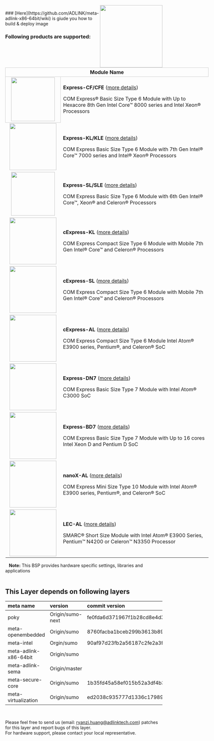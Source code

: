 <img src="https://www.linaro.org/assets/images/projects/yocto-project.png" width="200" align="right">

<br>
### [Here](https://github.com/ADLINK/meta-adlink-x86-64bit/wiki) is giude you how to build & deploy image

<br>

### Following products are supported:
<table style="width: 652px;" align="center">
<tbody>
<tr style="height: 22px;">
<th style="height: 22px; width: 652px; text-align: center; border: 1px solid #cccccc;" colspan="2">Module Name</th>
</tr>
<tr style="height: 46px;">
<td style="height: 46px; text-align: center; border: 1px solid #cccccc;"><img src="https://material.adlinktech.com/products/images/1706/Express-CF-A2-F.jpg" width="140" /></td>
<td style="border-color: grey; width: 444.182px; height: 46px;">
<p><strong>Express-CF/CFE</strong> (<a href="https://www.adlinktech.com/Products/Computer_on_Modules/COMExpressType6/Express-CF_CFE?lang=en" target="_blank" rel="noopener">more details</a>)</p>
<p>COM Express&reg; Basic Size Type 6 Module with Up to Hexacore 8th Gen Intel Core&trade; 8000 series and Intel Xeon&reg; Processors</p>
</td>
</tr>
<tr style="height: 69px;">
<td style="height: 69px; text-align: center;"><img src="https://material.adlinktech.com/products/images/1680/Express-KL_KLE_ProductImage_en_20171201_v1.png" width="150" /></td>
<td style="width: 444.182px; height: 69px;">
<p><strong>Express-KL/KLE</strong> (<a href="https://www.adlinktech.com/Products/Computer_on_Modules/COMExpressType6/Express-KL_KLE?lang=en" target="_blank" rel="noopener">more details</a>)</p>
<p>COM Express Basic Size Type 6 Module with 7th Gen Intel&reg; Core&trade; 7000 series and Intel&reg; Xeon&reg; Processors</p>
</td>
</tr>
<tr style="height: 29.8182px;">
<td style="height: 29.8182px; text-align: center;"><img src="https://material.adlinktech.com/products/images/1706/Express-CF-A2-F.jpg" width="140" /></td>
<td style="width: 444.182px; height: 29.8182px;">
<p><strong>Express-SL/SLE</strong> (<a href="https://www.adlinktech.com/Products/Computer_on_Modules/COMExpressType6/Express-SL_SLE?lang=en" target="_blank" rel="noopener">more details</a>)</p>
<p>COM Express Basic Size Type 6 Module with 6th Gen Intel&reg; Core&trade;, Xeon&reg; and Celeron&reg; Processors</p>
</td>
</tr>
<tr style="height: 29.8182px;">
<td style="width: 10px; height: 29.8182px; text-align: center;"><img src="https://material.adlinktech.com/products/images/1679/cExpress-KL_ProductImage_en_20171201_v1.png" alt="" width="150" /></td>
<td style="width: 444.182px; height: 29.8182px;">
<p><strong>cExpress-KL</strong> (<a href="https://www.adlinktech.com/Products/Computer_on_Modules/COMExpressType6Compact/cExpress-KL?lang=en" target="_blank" rel="noopener">more details</a>)</p>
<p>COM Express Compact Size Type 6 Module with Mobile 7th Gen Intel&reg; Core&trade; and Celeron&reg; Processors&nbsp;</p>
</td>
</tr>
<tr style="height: 29.8182px;">
<td style="width: 10px; height: 29.8182px; text-align: center;"><img src="https://material.adlinktech.com/products/images/1593/cExpress-SL_ProductImage_en_20171201_v1.png" alt="" width="150" /></td>
<td style="width: 444.182px; height: 29.8182px;">
<p><strong>cExpress-SL</strong> (<a href="https://www.adlinktech.com/Products/Computer_on_Modules/COMExpressType6Compact/cExpress-SL?lang=en" target="_blank" rel="noopener">more details</a>)</p>
<p>COM Express Compact Size Type 6 Module with Mobile 7th Gen Intel&reg; Core&trade; and Celeron&reg; Processors&nbsp;</p>
</td>
</tr>
<tr style="height: 29.8182px;">
<td style="width: 10px; height: 29.8182px; text-align: center;"><img src="https://material.adlinktech.com/products/images/1646/cExpress-AL_ProductImage_en_20171201_v1.png" alt="" width="150" /></td>
<td style="width: 444.182px; height: 29.8182px;">
<p><strong>cExpress-AL</strong>&nbsp;(<a href="https://www.adlinktech.com/Products/Computer_on_Modules/COMExpressType6Compact/cExpress-AL?lang=en" target="_blank" rel="noopener">more details</a>)</p>
<p>COM Express Compact Size Type 6 Module Intel Atom&reg; E3900 series, Pentium&reg;, and Celeron&reg; SoC&nbsp;</p>
</td>
</tr>
<tr style="height: 29.8182px;">
<td style="width: 10px; height: 29.8182px; text-align: center;"><img src="https://material.adlinktech.com/products/images/1707/Express-DN7_ProductImage_en_20180131_v1.png" alt="" width="150" /></td>
<td style="width: 444.182px; height: 29.8182px;">
<p><strong>Express-DN7</strong>&nbsp;(<a href="https://www.adlinktech.com/Products/Computer_on_Modules/COMExpressType7/Express-DN7?lang=en" target="_blank" rel="noopener">more details</a>)</p>
<p>COM Express Basic Size Type 7 Module with Intel Atom&reg; C3000 SoC</p>
</td>
</tr>
<tr style="height: 29.8182px;">
<td style="width: 10px; height: 29.8182px; text-align: center;"><img src="https://material.adlinktech.com/products/images/1648/Express-BD7_ProductImage_en_20171201_v2.png" alt="" width="150" /></td>
<td style="width: 444.182px; height: 29.8182px;">
<p><strong>Express-BD7</strong>&nbsp;(<a href="https://www.adlinktech.com/Products/Computer_on_Modules/COMExpressType7/Express-BD7?lang=en" target="_blank" rel="noopener">more details</a>)</p>
<p>COM Express Basic Size Type 7 Module with Up to 16 cores Intel Xeon D and Pentium D SoC</p>
</td>
</tr>
<tr style="height: 29.8182px;">
<td style="width: 10px; height: 29.8182px; text-align: center;"><img src="https://material.adlinktech.com/products/images/1647/nanoX-AL_ProductImage_en_20171201_v1.png" alt="" width="150" /></td>
<td style="width: 444.182px; height: 29.8182px;">
<p><strong>nanoX-AL</strong>&nbsp;(<a href="https://www.adlinktech.com/Products/Computer_on_Modules/COMExpressType10/nanoX-AL?lang=en" target="_blank" rel="noopener">more details</a>)</p>
<p>COM Express Mini Size Type 10 Module with Intel Atom&reg; E3900 series, Pentium&reg;, and Celeron&reg; SoC&nbsp;</p>
</td>
</tr>
<tr style="height: 29.8182px;">
<td style="width: 10px; height: 29.8182px; text-align: center;"><img src="https://material.adlinktech.com/products/images/1645/LEC-AL_ProductImage_en_20171201_v2.png" alt="" width="150" /></td>
<td style="width: 444.182px; height: 29.8182px;">
<p><strong>LEC-AL</strong>&nbsp;(<a href="https://www.adlinktech.com/Products/Computer_on_Modules/SMARC/LEC-AL?lang=en" target="_blank" rel="noopener">more details</a>)</p>
<p>SMARC&reg; Short Size Module with Intel Atom&reg; E3900 Series, Pentium&trade; N4200 or Celeron&trade; N3350 Processor&nbsp;</p>
</td>
</tr>
</tbody>
</table>

&nbsp;&nbsp; **Note:** This BSP provides hardware specific settings, libraries and applications
<br>
<br>
 
This Layer depends on following layers
----

|     **meta name**        |             **version**                    |  **commit version**  |
|:---|:--- |:--- |
|  poky   |  Origin/sumo-next     |  fe0fda6d371967f1b28cd8e4d3b3aad997676af0   |
|meta-openembedded|Origin/sumo|8760facba1bceb299b3613b8955621ddaa3d4c3f|
|meta-intel| Orgin/sumo|90af97d23fb2a56187c2fe2a3f4f4190d7cc2605|
|meta-adlink-x86-64bit|  Origin/sumo| | 
|meta-adlink-sema| Origin/master||
|meta-secure-core|Origin/sumo|1b35fd45a58ef015b52a3df4b39048f2ac1ffbe3|
|meta-virtualization|Origin/sumo |ed2038c935777d1336c17989d454f4e9c95fea7f|


<br>

Please feel free to send us (email: ryanzj.huang@adlinktech.com) patches for this layer and report bugs of this layer. 
<br>For hardware support, please contact your local representative.
